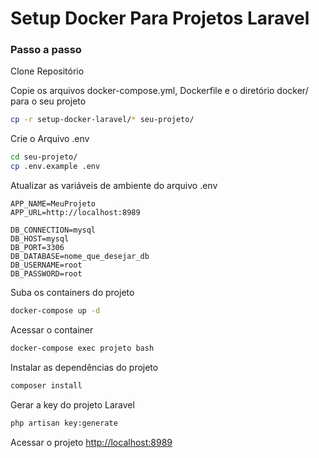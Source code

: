 
# Setup Docker Para Projetos Laravel
### Passo a passo
Clone Repositório

Copie os arquivos docker-compose.yml, Dockerfile e o diretório docker/ para o seu projeto
```sh
cp -r setup-docker-laravel/* seu-projeto/
```

Crie o Arquivo .env
```sh
cd seu-projeto/
cp .env.example .env
```

Atualizar as variáveis de ambiente do arquivo .env
```dosini
APP_NAME=MeuProjeto
APP_URL=http://localhost:8989

DB_CONNECTION=mysql
DB_HOST=mysql
DB_PORT=3306
DB_DATABASE=nome_que_desejar_db
DB_USERNAME=root
DB_PASSWORD=root
```

Suba os containers do projeto
```sh
docker-compose up -d
```

Acessar o container
```sh
docker-compose exec projeto bash
```


Instalar as dependências do projeto
```sh
composer install
```


Gerar a key do projeto Laravel
```sh
php artisan key:generate
```


Acessar o projeto
[http://localhost:8989](http://localhost:8989)
